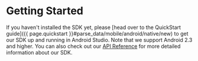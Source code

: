 # Getting Started

If you haven't installed the SDK yet, please [head over to the QuickStart guide]({{ page.quickstart }}#parse_data/mobile/android/native/new) to get our SDK up and running in Android Studio. Note that we support Android 2.3 and higher. You can also check out our [API Reference](/Parse-SDK-Android/api/) for more detailed information about our SDK.
